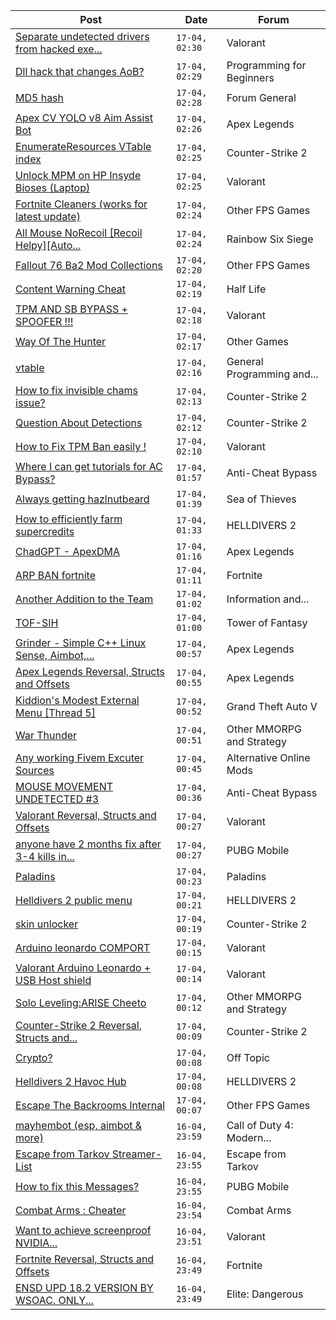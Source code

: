 |Post|Date|Forum|
|----|----|-----|
|[Separate undetected drivers from hacked exe...](https://www.unknowncheats.me/forum/valorant/632751-separate-undetected-drivers-hacked-exe-files.html)|`17-04, 02:30`|Valorant|
|[Dll hack that changes AoB?](https://www.unknowncheats.me/forum/programming-for-beginners/632665-dll-hack-changes-aob.html)|`17-04, 02:29`|Programming for Beginners|
|[MD5 hash](https://www.unknowncheats.me/forum/forum-general/632689-md5-hash.html)|`17-04, 02:28`|Forum General|
|[Apex CV YOLO v8 Aim Assist Bot](https://www.unknowncheats.me/forum/apex-legends/624584-apex-cv-yolo-v8-aim-assist-bot.html)|`17-04, 02:26`|Apex Legends|
|[EnumerateResources VTable index](https://www.unknowncheats.me/forum/counter-strike-2-a/632682-enumerateresources-vtable-index.html)|`17-04, 02:25`|Counter-Strike 2|
|[Unlock MPM on HP Insyde Bioses (Laptop)](https://www.unknowncheats.me/forum/valorant/627328-unlock-mpm-hp-insyde-bioses-laptop.html)|`17-04, 02:25`|Valorant|
|[Fortnite Cleaners (works for latest update)](https://www.unknowncheats.me/forum/other-fps-games/577100-fortnite-cleaners-update.html)|`17-04, 02:24`|Other FPS Games|
|[All Mouse NoRecoil \[Recoil Helpy\]\[Auto...](https://www.unknowncheats.me/forum/rainbow-six-siege/620039-mouse-norecoil-recoil-helpy-auto-config-probably-ud-universal.html)|`17-04, 02:24`|Rainbow Six Siege|
|[Fallout 76 Ba2 Mod Collections](https://www.unknowncheats.me/forum/other-fps-games/628572-fallout-76-ba2-mod-collections.html)|`17-04, 02:20`|Other FPS Games|
|[Content Warning Cheat](https://www.unknowncheats.me/forum/half-life/631856-content-warning-cheat.html)|`17-04, 02:19`|Half Life|
|[TPM AND SB BYPASS + SPOOFER !!!](https://www.unknowncheats.me/forum/valorant/623808-tpm-sb-bypass-spoofer.html)|`17-04, 02:18`|Valorant|
|[Way Of The Hunter](https://www.unknowncheats.me/forum/other-games/632584-hunter.html)|`17-04, 02:17`|Other Games|
|[vtable](https://www.unknowncheats.me/forum/general-programming-and-reversing/632748-vtable.html)|`17-04, 02:16`|General Programming and...|
|[How to fix invisible chams issue?](https://www.unknowncheats.me/forum/counter-strike-2-a/632746-fix-invisible-chams-issue.html)|`17-04, 02:13`|Counter-Strike 2|
|[Question About Detections](https://www.unknowncheats.me/forum/counter-strike-2-a/632635-question-detections.html)|`17-04, 02:12`|Counter-Strike 2|
|[How to Fix TPM Ban easily !](https://www.unknowncheats.me/forum/valorant/626786-fix-tpm-ban-easily.html)|`17-04, 02:10`|Valorant|
|[Where I can get tutorials for AC Bypass?](https://www.unknowncheats.me/forum/anti-cheat-bypass/632744-tutorials-ac-bypass.html)|`17-04, 01:57`|Anti-Cheat Bypass|
|[Always getting hazlnutbeard](https://www.unknowncheats.me/forum/sea-of-thieves/632742-getting-hazlnutbeard.html)|`17-04, 01:39`|Sea of Thieves|
|[How to efficiently farm supercredits](https://www.unknowncheats.me/forum/helldivers-2-a/626974-efficiently-farm-supercredits.html)|`17-04, 01:33`|HELLDIVERS 2|
|[ChadGPT - ApexDMA](https://www.unknowncheats.me/forum/apex-legends/632319-chadgpt-apexdma.html)|`17-04, 01:16`|Apex Legends|
|[ARP BAN fortnite](https://www.unknowncheats.me/forum/fortnite/632468-arp-ban-fortnite.html)|`17-04, 01:11`|Fortnite|
|[Another Addition to the Team](https://www.unknowncheats.me/forum/information-and-announcements/632636-addition-team.html)|`17-04, 01:02`|Information and...|
|[TOF-SIH](https://www.unknowncheats.me/forum/tower-of-fantasy/628284-tof-sih.html)|`17-04, 01:00`|Tower of Fantasy|
|[Grinder - Simple C++ Linux Sense, Aimbot,...](https://www.unknowncheats.me/forum/apex-legends/605888-grinder-simple-linux-sense-aimbot-triggerbot.html)|`17-04, 00:57`|Apex Legends|
|[Apex Legends Reversal, Structs and Offsets](https://www.unknowncheats.me/forum/apex-legends/319804-apex-legends-reversal-structs-offsets.html)|`17-04, 00:55`|Apex Legends|
|[Kiddion's Modest External Menu \[Thread 5\]](https://www.unknowncheats.me/forum/grand-theft-auto-v/576854-kiddions-modest-external-menu-thread-5-a.html)|`17-04, 00:52`|Grand Theft Auto V|
|[War Thunder](https://www.unknowncheats.me/forum/other-mmorpg-and-strategy/85949-war-thunder.html)|`17-04, 00:51`|Other MMORPG and Strategy|
|[Any working Fivem Excuter Sources](https://www.unknowncheats.me/forum/alternative-online-mods/632716-fivem-excuter-sources.html)|`17-04, 00:45`|Alternative Online Mods|
|[MOUSE MOVEMENT UNDETECTED #3](https://www.unknowncheats.me/forum/anti-cheat-bypass/620165-mouse-movement-undetected-3-a.html)|`17-04, 00:36`|Anti-Cheat Bypass|
|[Valorant Reversal, Structs and Offsets](https://www.unknowncheats.me/forum/valorant/385792-valorant-reversal-structs-offsets.html)|`17-04, 00:27`|Valorant|
|[anyone have 2 months fix after 3-4 kills in...](https://www.unknowncheats.me/forum/pubg-mobile/632724-2-months-fix-3-4-kills-global.html)|`17-04, 00:27`|PUBG Mobile|
|[Paladins](https://www.unknowncheats.me/forum/paladins/632729-paladins.html)|`17-04, 00:23`|Paladins|
|[Helldivers 2 public menu](https://www.unknowncheats.me/forum/helldivers-2-a/629110-helldivers-2-public-menu.html)|`17-04, 00:21`|HELLDIVERS 2|
|[skin unlocker](https://www.unknowncheats.me/forum/counter-strike-2-a/632702-skin-unlocker.html)|`17-04, 00:19`|Counter-Strike 2|
|[Arduino leonardo COMPORT](https://www.unknowncheats.me/forum/valorant/632728-arduino-leonardo-comport.html)|`17-04, 00:15`|Valorant|
|[Valorant Arduino Leonardo + USB Host shield](https://www.unknowncheats.me/forum/valorant/624046-valorant-arduino-leonardo-usb-host-shield.html)|`17-04, 00:14`|Valorant|
|[Solo Leveling:ARISE Cheeto](https://www.unknowncheats.me/forum/other-mmorpg-and-strategy/629636-solo-leveling-arise-cheeto.html)|`17-04, 00:12`|Other MMORPG and Strategy|
|[Counter-Strike 2 Reversal, Structs and...](https://www.unknowncheats.me/forum/counter-strike-2-a/576077-counter-strike-2-reversal-structs-offsets.html)|`17-04, 00:09`|Counter-Strike 2|
|[Crypto?](https://www.unknowncheats.me/forum/off-topic/632568-crypto.html)|`17-04, 00:08`|Off Topic|
|[Helldivers 2 Havoc Hub](https://www.unknowncheats.me/forum/helldivers-2-a/630894-helldivers-2-havoc-hub.html)|`17-04, 00:08`|HELLDIVERS 2|
|[Escape The Backrooms Internal](https://www.unknowncheats.me/forum/other-fps-games/615556-escape-backrooms-internal.html)|`17-04, 00:07`|Other FPS Games|
|[mayhembot (esp, aimbot & more)](https://www.unknowncheats.me/forum/call-of-duty-4-modern-warfare/522922-mayhembot-esp-aimbot.html)|`16-04, 23:59`|Call of Duty 4: Modern...|
|[Escape from Tarkov Streamer-List](https://www.unknowncheats.me/forum/escape-from-tarkov/632218-escape-tarkov-streamer-list.html)|`16-04, 23:55`|Escape from Tarkov|
|[How to fix this Messages?](https://www.unknowncheats.me/forum/pubg-mobile/632377-fix-messages.html)|`16-04, 23:55`|PUBG Mobile|
|[Combat Arms : Cheater](https://www.unknowncheats.me/forum/combat-arms/611163-combat-arms-cheater.html)|`16-04, 23:54`|Combat Arms|
|[Want to achieve screenproof NVIDIA...](https://www.unknowncheats.me/forum/valorant/632664-achieve-screenproof-nvidia-shadowplay-esp.html)|`16-04, 23:51`|Valorant|
|[Fortnite Reversal, Structs and Offsets](https://www.unknowncheats.me/forum/fortnite/235061-fortnite-reversal-structs-offsets.html)|`16-04, 23:49`|Fortnite|
|[ENSD UPD 18.2 VERSION BY WSOAC. ONLY...](https://www.unknowncheats.me/forum/elite-dangerous/632703-ensd-upd-18-2-version-wsoac-unlimited-ammo-unlimited-energy-version.html)|`16-04, 23:49`|Elite: Dangerous|
